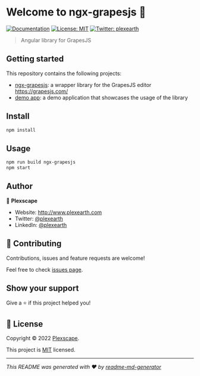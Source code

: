 # Welcome to ngx-grapesjs 👋
[![Documentation](https://img.shields.io/badge/documentation-yes-brightgreen.svg)](https://github.com/Developer-Plexscape/ngx-grapesjs/blob/master/projects/ngx-grapesjs/README.md)
[![License: MIT](https://img.shields.io/badge/License-MIT-yellow.svg)](https://github.com/Developer-Plexscape/ngx-grapesjs/blob/master/LICENSE)
[![Twitter: plexearth](https://img.shields.io/twitter/follow/plexearth.svg?style=social)](https://twitter.com/plexearth)

> Angular library for GrapesJS

## Getting started

This repository contains the following projects:

* [ngx-grapesjs](https://github.com/Developer-Plexscape/ngx-grapesjs/tree/master/projects/ngx-grapesjs): a wrapper library for the GrapesJS editor https://grapesjs.com/
* [demo app](https://github.com/Developer-Plexscape/ngx-grapesjs/tree/master/projects/demo-editor): a demo application that showcases the usage of the library

## Install

```sh
npm install
```

## Usage

```sh
npm run build ngx-grapesjs
npm start
```

## Author

👤 **Plexscape**

* Website: http://www.plexearth.com
* Twitter: [@plexearth](https://twitter.com/plexearth)
* LinkedIn: [@plexearth](https://linkedin.com/company/plexearth)

## 🤝 Contributing

Contributions, issues and feature requests are welcome!

Feel free to check [issues page](https://github.com/Developer-Plexscape/ngx-grapesjs/issues).

## Show your support

Give a ⭐️ if this project helped you!


## 📝 License

Copyright © 2022 [Plexscape](https://github.com/Developer-Plexscape).

This project is [MIT](https://github.com/Developer-Plexscape/ngx-grapesjs/blob/master/LICENSE) licensed.

***
_This README was generated with ❤️ by [readme-md-generator](https://github.com/kefranabg/readme-md-generator)_
